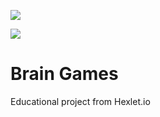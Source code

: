 <a href="https://codeclimate.com/github/codeclimate/codeclimate/maintainability"><img src="https://api.codeclimate.com/v1/badges/a99a88d28ad37a79dbf6/maintainability" /></a>

<img src="https://github.com/pqr/php-project-lvl1/workflows/lint/badge.svg">

# Brain Games
Educational project from Hexlet.io



